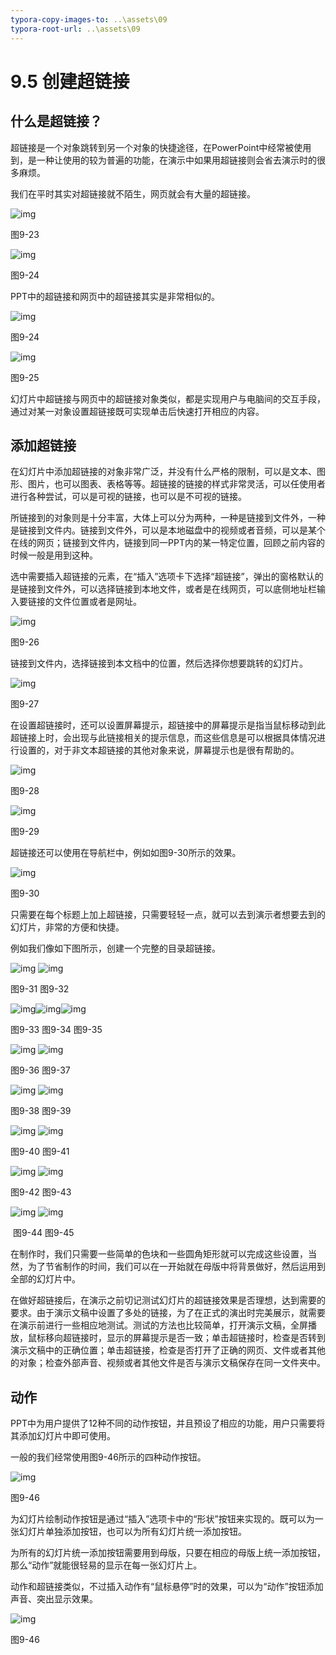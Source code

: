 ```yaml
---
typora-copy-images-to: ..\assets\09
typora-root-url: ..\assets\09
---
```


# 9.5  创建超链接

## **什么是超链接？**

超链接是一个对象跳转到另一个对象的快捷途径，在PowerPoint中经常被使用到，是一种让使用的较为普遍的功能，在演示中如果用超链接则会省去演示时的很多麻烦。

我们在平时其实对超链接就不陌生，网页就会有大量的超链接。

![img](../../.gitbook/assets/image023%20%2813%29.jpg)

图9-23

![img](../../.gitbook/assets/image024%20%289%29.jpg)

图9-24

PPT中的超链接和网页中的超链接其实是非常相似的。

![img](../../.gitbook/assets/image025%20%289%29.jpg)

图9-24

![img](../../.gitbook/assets/image026%20%288%29.jpg)

图9-25

幻灯片中超链接与网页中的超链接对象类似，都是实现用户与电脑间的交互手段，通过对某一对象设置超链接既可实现单击后快速打开相应的内容。

## **添加超链接**

在幻灯片中添加超链接的对象非常广泛，并没有什么严格的限制，可以是文本、图形、图片，也可以图表、表格等等。超链接的链接的样式非常灵活，可以任使用者进行各种尝试，可以是可视的链接，也可以是不可视的链接。

所链接到的对象则是十分丰富，大体上可以分为两种，一种是链接到文件外，一种是链接到文件内。链接到文件外，可以是本地磁盘中的视频或者音频，可以是某个在线的网页；链接到文件内，链接到同一PPT内的某一特定位置，回顾之前内容的时候一般是用到这种。

选中需要插入超链接的元素，在“插入”选项卡下选择“超链接”，弹出的窗格默认的是链接到文件外，可以选择链接到本地文件，或者是在线网页，可以底侧地址栏输入要链接的文件位置或者是网址。

![img](../../.gitbook/assets/image027.jpg)

图9-26

链接到文件内，选择链接到本文档中的位置，然后选择你想要跳转的幻灯片。

![img](../../.gitbook/assets/image028%20%283%29.jpg)

图9-27

在设置超链接时，还可以设置屏幕提示，超链接中的屏幕提示是指当鼠标移动到此超链接上时，会出现与此链接相关的提示信息，而这些信息是可以根据具体情况进行设置的，对于非文本超链接的其他对象来说，屏幕提示也是很有帮助的。

![img](../../.gitbook/assets/image029%20%282%29.jpg)

图9-28

![img](../../.gitbook/assets/image030%20%2821%29.jpg)

图9-29

超链接还可以使用在导航栏中，例如如图9-30所示的效果。

![img](../../.gitbook/assets/image031%20%289%29.jpg)

图9-30

只需要在每个标题上加上超链接，只需要轻轻一点，就可以去到演示者想要去到的幻灯片，非常的方便和快捷。

例如我们像如下图所示，创建一个完整的目录超链接。

![img](../../.gitbook/assets/image032%20%2822%29.jpg) ![img](../../.gitbook/assets/image033%20%2811%29.jpg)

图9-31 图9-32

![img](../../.gitbook/assets/image034%20%2810%29.jpg)![img](../../.gitbook/assets/image035%20%2822%29.jpg)![img](../../.gitbook/assets/image036%20%2818%29.jpg)

图9-33 图9-34 图9-35

![img](../../.gitbook/assets/image032%20%2812%29.jpg) ![img](../../.gitbook/assets/image037%20%2810%29.jpg)

图9-36 图9-37

![img](../../.gitbook/assets/image038%20%2822%29.jpg) ![img](../../.gitbook/assets/image039%20%2814%29.jpg)

图9-38 图9-39

![img](../../.gitbook/assets/image032%20%2816%29.jpg) ![img](../../.gitbook/assets/image040%20%286%29.jpg)

图9-40 图9-41

![img](../../.gitbook/assets/image041%20%284%29.jpg) ![img](../../.gitbook/assets/image042%20%2812%29.jpg)

图9-42 图9-43

![img](../../.gitbook/assets/image043.jpg) ![img](../../.gitbook/assets/image044%20%287%29.jpg)

​ 图9-44 图9-45

在制作时，我们只需要一些简单的色块和一些圆角矩形就可以完成这些设置，当然，为了节省制作的时间，我们可以在一开始就在母版中将背景做好，然后运用到全部的幻灯片中。

在做好超链接后，在演示之前切记测试幻灯片的超链接效果是否理想，达到需要的要求。由于演示文稿中设置了多处的链接，为了在正式的演出时完美展示，就需要在演示前进行一些相应地测试。测试的方法也比较简单，打开演示文稿，全屏播放，鼠标移向超链接时，显示的屏幕提示是否一致；单击超链接时，检查是否转到演示文稿中的正确位置；单击超链接，检查是否打开了正确的网页、文件或者其他的对象；检查外部声音、视频或者其他文件是否与演示文稿保存在同一文件夹中。

## **动作**

PPT中为用户提供了12种不同的动作按钮，并且预设了相应的功能，用户只需要将其添加幻灯片中即可使用。

一般的我们经常使用图9-46所示的四种动作按钮。

![img](../../.gitbook/assets/image045%20%289%29.jpg)

图9-46

为幻灯片绘制动作按钮是通过“插入”选项卡中的“形状”按钮来实现的。既可以为一张幻灯片单独添加按钮，也可以为所有幻灯片统一添加按钮。

为所有的幻灯片统一添加按钮需要用到母版，只要在相应的母版上统一添加按钮，那么“动作”就能很轻易的显示在每一张幻灯片上。

动作和超链接类似，不过插入动作有“鼠标悬停”时的效果，可以为“动作”按钮添加声音、突出显示效果。

![img](../../.gitbook/assets/image046%20%2817%29.jpg)

图9-46

